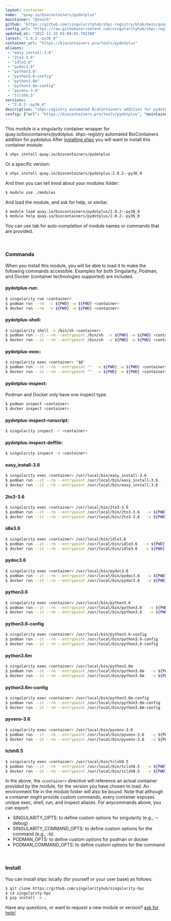 ```yaml
---
layout: container
name:  "quay.io/biocontainers/pydotplus"
maintainer: "@vsoch"
github: "https://github.com/singularityhub/shpc-registry/blob/main/quay.io/biocontainers/pydotplus/container.yaml"
config_url: "https://raw.githubusercontent.com/singularityhub/shpc-registry/main/quay.io/biocontainers/pydotplus/container.yaml"
updated_at: "2022-11-15 01:04:01.782380"
latest: "2.0.2--py36_0"
container_url: "https://biocontainers.pro/tools/pydotplus"
aliases:
 - "easy_install-3.6"
 - "2to3-3.6"
 - "idle3.6"
 - "pydoc3.6"
 - "python3.6"
 - "python3.6-config"
 - "python3.6m"
 - "python3.6m-config"
 - "pyvenv-3.6"
 - "tclsh8.5"
versions:
 - "2.0.2--py36_0"
description: "shpc-registry automated BioContainers addition for pydotplus"
config: {"url": "https://biocontainers.pro/tools/pydotplus", "maintainer": "@vsoch", "description": "shpc-registry automated BioContainers addition for pydotplus", "latest": {"2.0.2--py36_0": "sha256:f0f7b42ed369c94bd13c4fefe29d373840618c08a52f74f7cb0e54ddf716b425"}, "tags": {"2.0.2--py36_0": "sha256:f0f7b42ed369c94bd13c4fefe29d373840618c08a52f74f7cb0e54ddf716b425"}, "docker": "quay.io/biocontainers/pydotplus", "aliases": {"easy_install-3.6": "/usr/local/bin/easy_install-3.6", "2to3-3.6": "/usr/local/bin/2to3-3.6", "idle3.6": "/usr/local/bin/idle3.6", "pydoc3.6": "/usr/local/bin/pydoc3.6", "python3.6": "/usr/local/bin/python3.6", "python3.6-config": "/usr/local/bin/python3.6-config", "python3.6m": "/usr/local/bin/python3.6m", "python3.6m-config": "/usr/local/bin/python3.6m-config", "pyvenv-3.6": "/usr/local/bin/pyvenv-3.6", "tclsh8.5": "/usr/local/bin/tclsh8.5"}}
---
```


This module is a singularity container wrapper for quay.io/biocontainers/pydotplus.
shpc-registry automated BioContainers addition for pydotplus
After [installing shpc](#install) you will want to install this container module:


```bash
$ shpc install quay.io/biocontainers/pydotplus
```

Or a specific version:

```bash
$ shpc install quay.io/biocontainers/pydotplus:2.0.2--py36_0
```

And then you can tell lmod about your modules folder:

```bash
$ module use ./modules
```

And load the module, and ask for help, or similar.

```bash
$ module load quay.io/biocontainers/pydotplus/2.0.2--py36_0
$ module help quay.io/biocontainers/pydotplus/2.0.2--py36_0
```

You can use tab for auto-completion of module names or commands that are provided.

<br>

### Commands

When you install this module, you will be able to load it to make the following commands accessible.
Examples for both Singularity, Podman, and Docker (container technologies supported) are included.

#### pydotplus-run:

```bash
$ singularity run <container>
$ podman run --rm  -v ${PWD} -w ${PWD} <container>
$ docker run --rm  -v ${PWD} -w ${PWD} <container>
```

#### pydotplus-shell:

```bash
$ singularity shell -s /bin/sh <container>
$ podman run --it --rm --entrypoint /bin/sh  -v ${PWD} -w ${PWD} <container>
$ docker run --it --rm --entrypoint /bin/sh  -v ${PWD} -w ${PWD} <container>
```

#### pydotplus-exec:

```bash
$ singularity exec <container> "$@"
$ podman run --it --rm --entrypoint ""  -v ${PWD} -w ${PWD} <container> "$@"
$ docker run --it --rm --entrypoint ""  -v ${PWD} -w ${PWD} <container> "$@"
```

#### pydotplus-inspect:

Podman and Docker only have one inspect type.

```bash
$ podman inspect <container>
$ docker inspect <container>
```

#### pydotplus-inspect-runscript:

```bash
$ singularity inspect -r <container>
```

#### pydotplus-inspect-deffile:

```bash
$ singularity inspect -d <container>
```


#### easy_install-3.6

```bash
$ singularity exec <container> /usr/local/bin/easy_install-3.6
$ podman run --it --rm --entrypoint /usr/local/bin/easy_install-3.6   -v ${PWD} -w ${PWD} <container> -c " $@"
$ docker run --it --rm --entrypoint /usr/local/bin/easy_install-3.6   -v ${PWD} -w ${PWD} <container> -c " $@"
```


#### 2to3-3.6

```bash
$ singularity exec <container> /usr/local/bin/2to3-3.6
$ podman run --it --rm --entrypoint /usr/local/bin/2to3-3.6   -v ${PWD} -w ${PWD} <container> -c " $@"
$ docker run --it --rm --entrypoint /usr/local/bin/2to3-3.6   -v ${PWD} -w ${PWD} <container> -c " $@"
```


#### idle3.6

```bash
$ singularity exec <container> /usr/local/bin/idle3.6
$ podman run --it --rm --entrypoint /usr/local/bin/idle3.6   -v ${PWD} -w ${PWD} <container> -c " $@"
$ docker run --it --rm --entrypoint /usr/local/bin/idle3.6   -v ${PWD} -w ${PWD} <container> -c " $@"
```


#### pydoc3.6

```bash
$ singularity exec <container> /usr/local/bin/pydoc3.6
$ podman run --it --rm --entrypoint /usr/local/bin/pydoc3.6   -v ${PWD} -w ${PWD} <container> -c " $@"
$ docker run --it --rm --entrypoint /usr/local/bin/pydoc3.6   -v ${PWD} -w ${PWD} <container> -c " $@"
```


#### python3.6

```bash
$ singularity exec <container> /usr/local/bin/python3.6
$ podman run --it --rm --entrypoint /usr/local/bin/python3.6   -v ${PWD} -w ${PWD} <container> -c " $@"
$ docker run --it --rm --entrypoint /usr/local/bin/python3.6   -v ${PWD} -w ${PWD} <container> -c " $@"
```


#### python3.6-config

```bash
$ singularity exec <container> /usr/local/bin/python3.6-config
$ podman run --it --rm --entrypoint /usr/local/bin/python3.6-config   -v ${PWD} -w ${PWD} <container> -c " $@"
$ docker run --it --rm --entrypoint /usr/local/bin/python3.6-config   -v ${PWD} -w ${PWD} <container> -c " $@"
```


#### python3.6m

```bash
$ singularity exec <container> /usr/local/bin/python3.6m
$ podman run --it --rm --entrypoint /usr/local/bin/python3.6m   -v ${PWD} -w ${PWD} <container> -c " $@"
$ docker run --it --rm --entrypoint /usr/local/bin/python3.6m   -v ${PWD} -w ${PWD} <container> -c " $@"
```


#### python3.6m-config

```bash
$ singularity exec <container> /usr/local/bin/python3.6m-config
$ podman run --it --rm --entrypoint /usr/local/bin/python3.6m-config   -v ${PWD} -w ${PWD} <container> -c " $@"
$ docker run --it --rm --entrypoint /usr/local/bin/python3.6m-config   -v ${PWD} -w ${PWD} <container> -c " $@"
```


#### pyvenv-3.6

```bash
$ singularity exec <container> /usr/local/bin/pyvenv-3.6
$ podman run --it --rm --entrypoint /usr/local/bin/pyvenv-3.6   -v ${PWD} -w ${PWD} <container> -c " $@"
$ docker run --it --rm --entrypoint /usr/local/bin/pyvenv-3.6   -v ${PWD} -w ${PWD} <container> -c " $@"
```


#### tclsh8.5

```bash
$ singularity exec <container> /usr/local/bin/tclsh8.5
$ podman run --it --rm --entrypoint /usr/local/bin/tclsh8.5   -v ${PWD} -w ${PWD} <container> -c " $@"
$ docker run --it --rm --entrypoint /usr/local/bin/tclsh8.5   -v ${PWD} -w ${PWD} <container> -c " $@"
```



In the above, the `<container>` directive will reference an actual container provided
by the module, for the version you have chosen to load. An environment file in the
module folder will also be bound. Note that although a container
might provide custom commands, every container exposes unique exec, shell, run, and
inspect aliases. For anycommands above, you can export:

 - SINGULARITY_OPTS: to define custom options for singularity (e.g., --debug)
 - SINGULARITY_COMMAND_OPTS: to define custom options for the command (e.g., -b)
 - PODMAN_OPTS: to define custom options for podman or docker
 - PODMAN_COMMAND_OPTS: to define custom options for the command

<br>

### Install

You can install shpc locally (for yourself or your user base) as follows:

```bash
$ git clone https://github.com/singularityhub/singularity-hpc
$ cd singularity-hpc
$ pip install -e .
```

Have any questions, or want to request a new module or version? [ask for help!](https://github.com/singularityhub/singularity-hpc/issues)